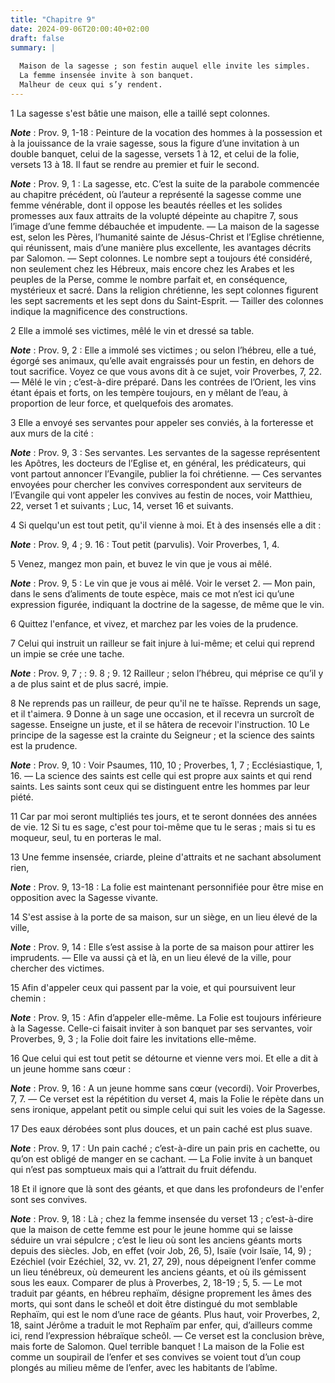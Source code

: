 ```yaml
---
title: "Chapitre 9"
date: 2024-09-06T20:00:40+02:00
draft: false
summary: |
  
  Maison de la sagesse ; son festin auquel elle invite les simples.
  La femme insensée invite à son banquet.
  Malheur de ceux qui s’y rendent.
---
```



1 La sagesse s'est bâtie une maison, elle a taillé sept colonnes.

***Note*** :  Prov. 9, 1-18 : Peinture de la vocation des hommes à la possession et à la jouissance de la vraie sagesse, sous la figure d’une invitation à un double banquet, celui de la sagesse, versets 1 à 12, et celui de la folie, versets 13 à 18. Il faut se rendre au premier et fuir le second.

***Note*** :  Prov. 9, 1 : La sagesse, etc. C’est la suite de la parabole commencée au chapitre précédent, où l’auteur a représenté la sagesse comme une femme vénérable, dont il oppose les beautés réelles et les solides promesses aux faux attraits de la volupté dépeinte au chapitre 7, sous l’image d’une femme débauchée et impudente. ― La maison de la sagesse est, selon les Pères, l’humanité sainte de Jésus-Christ et l’Eglise chrétienne, qui réunissent, mais d’une manière plus excellente, les avantages décrits par Salomon. ― Sept colonnes. Le nombre sept a toujours été considéré, non seulement chez les Hébreux, mais encore chez les Arabes et les peuples de la Perse, comme le nombre parfait et, en conséquence, mystérieux et sacré. Dans la religion chrétienne, les sept colonnes figurent les sept sacrements et les sept dons du Saint-Esprit. ― Tailler des colonnes indique la magnificence des constructions.

2 Elle a immolé ses victimes, mêlé le vin et dressé sa table.

***Note*** :  Prov. 9, 2 : Elle a immolé ses victimes ; ou selon l’hébreu, elle a tué, égorgé ses animaux, qu’elle avait engraissés pour un festin, en dehors de tout sacrifice. Voyez ce que vous avons dit à ce sujet, voir Proverbes, 7, 22. ― Mêlé le vin ; c’est-à-dire préparé. Dans les contrées de l’Orient, les vins étant épais et forts, on les tempère toujours, en y mêlant de l’eau, à proportion de leur force, et quelquefois des aromates.


3 Elle a envoyé ses servantes pour appeler ses conviés, à la forteresse et aux murs de la cité :

***Note*** :  Prov. 9, 3 : Ses servantes. Les servantes de la sagesse représentent les Apôtres, les docteurs de l’Eglise et, en général, les prédicateurs, qui vont partout annoncer l’Evangile, publier la foi chrétienne. ― Ces servantes envoyées pour chercher les convives correspondent aux serviteurs de l’Evangile qui vont appeler les convives au festin de noces, voir Matthieu, 22, verset 1 et suivants ; Luc, 14, verset 16 et suivants.

4 Si quelqu'un est tout petit, qu'il vienne à moi. Et à des insensés elle a dit :

***Note*** :  Prov. 9, 4 ; 9. 16 : Tout petit (parvulis). Voir Proverbes, 1, 4.

5 Venez, mangez mon pain, et buvez le vin que je vous ai mêlé.

***Note*** :  Prov. 9, 5 : Le vin que je vous ai mêlé. Voir le verset 2. ― Mon pain, dans le sens d’aliments de toute espèce, mais ce mot n’est ici qu’une expression figurée, indiquant la doctrine de la sagesse, de même que le vin.

6 Quittez l'enfance, et vivez, et marchez par les voies de la prudence.


7 Celui qui instruit un railleur se fait injure à lui-même; et celui qui reprend un impie se crée une tache.

***Note*** :  Prov. 9, 7 ; : 9. 8 ; 9. 12 Railleur ; selon l’hébreu, qui méprise ce qu’il y a de plus saint et de plus sacré, impie.

8 Ne reprends pas un railleur, de peur qu'il ne te haïsse. Reprends un sage, et il t'aimera. 9 Donne à un sage une occasion, et il recevra un surcroît de sagesse. Enseigne un juste, et il se hâtera de recevoir l'instruction. 10 Le principe de la sagesse est la crainte du Seigneur ; et la science des saints est la prudence.

***Note*** :  Prov. 9, 10 : Voir Psaumes, 110, 10 ; Proverbes, 1, 7 ; Ecclésiastique, 1, 16. ― La science des saints est celle qui est propre aux saints et qui rend saints. Les saints sont ceux qui se distinguent entre les hommes par leur piété.

11 Car par moi seront multipliés tes jours, et te seront données des années de vie. 12 Si tu es sage, c'est pour toi-même que tu le seras ; mais si tu es moqueur, seul, tu en porteras le mal.


13 Une femme insensée, criarde, pleine d'attraits et ne sachant absolument rien,

***Note*** :  Prov. 9, 13-18 : La folie est maintenant personnifiée pour être mise en opposition avec la Sagesse vivante.

14 S'est assise à la porte de sa maison, sur un siège, en un lieu élevé de la ville,

***Note*** :  Prov. 9, 14 : Elle s’est assise à la porte de sa maison pour attirer les imprudents. ― Elle va aussi çà et là, en un lieu élevé de la ville, pour chercher des victimes.

15 Afin d'appeler ceux qui passent par la voie, et qui poursuivent leur chemin :

***Note*** :  Prov. 9, 15 : Afin d’appeler elle-même. La Folie est toujours inférieure à la Sagesse. Celle-ci faisait inviter à son banquet par ses servantes, voir Proverbes, 9, 3 ; la Folie doit faire les invitations elle-même.

16 Que celui qui est tout petit se détourne et vienne vers moi. Et elle a dit à un jeune homme sans cœur :

***Note*** :  Prov. 9, 16 : A un jeune homme sans cœur (vecordi). Voir Proverbes, 7, 7. ― Ce verset est la répétition du verset 4, mais la Folie le répète dans un sens ironique, appelant petit ou simple celui qui suit les voies de la Sagesse.

17 Des eaux dérobées sont plus douces, et un pain caché est plus suave.

***Note*** :  Prov. 9, 17 : Un pain caché ; c’est-à-dire un pain pris en cachette, ou qu’on est obligé de manger en se cachant. ― La Folie invite à un banquet qui n’est pas somptueux mais qui a l’attrait du fruit défendu.

18 Et il ignore que là sont des géants, et que dans les profondeurs de l'enfer sont ses convives.

***Note*** :  Prov. 9, 18 : Là ; chez la femme insensée du verset 13 ; c’est-à-dire que la maison de cette femme est pour le jeune homme qui se laisse séduire un vrai sépulcre ; c’est le lieu où sont les anciens géants morts depuis des siècles. Job, en effet (voir Job, 26, 5), Isaïe (voir Isaïe, 14, 9) ; Ezéchiel (voir Ezéchiel, 32, vv. 21, 27, 29), nous dépeignent l’enfer comme un lieu ténébreux, où demeurent les anciens géants, et où ils gémissent sous les eaux. Comparer de plus à Proverbes, 2, 18-19 ; 5, 5. ― Le mot traduit par géants, en hébreu rephaïm, désigne proprement les âmes des morts, qui sont dans le scheôl et doit être distingué du mot semblable Rephaïm, qui est le nom d’une race de géants. Plus haut, voir Proverbes, 2, 18, saint Jérôme a traduit le mot Rephaïm par enfer, qui, d’ailleurs comme ici, rend l’expression hébraïque scheôl. ― Ce verset est la conclusion brève, mais forte de Salomon. Quel terrible banquet ! La maison de la Folie est comme un soupirail de l’enfer et ses convives se voient tout
d’un coup plongés au milieu même de l’enfer, avec les habitants de l’abîme.

